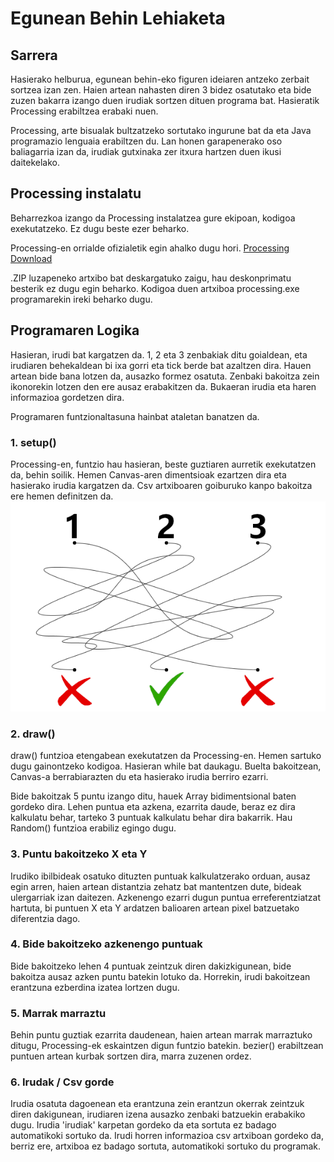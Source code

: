 # Egunean Behin Lehiaketa

## **Sarrera**
Hasierako helburua, egunean behin-eko figuren ideiaren antzeko zerbait sortzea izan zen. Haien artean nahasten diren 3 bidez osatutako eta bide zuzen bakarra izango duen irudiak sortzen dituen programa bat. Hasieratik Processing erabiltzea erabaki nuen.

Processing, arte bisualak bultzatzeko sortutako ingurune bat da eta Java programazio lenguaia erabiltzen du. Lan honen garapenerako oso baliagarria izan da, irudiak gutxinaka zer itxura hartzen duen ikusi daitekelako.

## **Processing instalatu**
Beharrezkoa izango da Processing instalatzea gure ekipoan, kodigoa exekutatzeko. Ez dugu beste ezer beharko.

Processing-en orrialde ofizialetik egin ahalko dugu hori. [Processing Download](https://processing.org/download/)

.ZIP luzapeneko artxibo bat deskargatuko zaigu, hau deskonprimatu besterik ez dugu egin beharko. Kodigoa duen artxiboa processing.exe programarekin ireki beharko dugu.

## **Programaren Logika**
Hasieran, irudi bat kargatzen da. 1, 2 eta 3 zenbakiak ditu goialdean, eta irudiaren behekaldean bi ixa gorri eta tick berde bat azaltzen dira. Hauen artean bide bana lotzen da, ausazko formez osatuta. Zenbaki bakoitza zein ikonorekin lotzen den ere ausaz erabakitzen da. Bukaeran irudia eta haren informazioa gordetzen dira.

Programaren funtzionaltasuna hainbat ataletan banatzen da.

### **1.** setup()
Processing-en, funtzio hau hasieran, beste guztiaren aurretik exekutatzen da, behin soilik. Hemen Canvas-aren dimentsioak ezartzen dira eta hasierako irudia kargatzen da. Csv artxiboaren goiburuko kanpo bakoitza ere hemen definitzen da. ![Adibide irudia](irudiak/bidea_9_3_1_0_7_8_0_2_1.png)

### **2.** draw()
draw() funtzioa etengabean exekutatzen da Processing-en. Hemen sartuko dugu gainontzeko kodigoa. Hasieran while bat daukagu. Buelta bakoitzean, Canvas-a berrabiarazten du eta hasierako irudia berriro ezarri.

Bide bakoitzak 5 puntu izango ditu, hauek Array bidimentsional baten gordeko dira. Lehen puntua eta azkena, ezarrita daude, beraz ez dira kalkulatu behar, tarteko 3 puntuak kalkulatu behar dira bakarrik. Hau Random() funtzioa erabiliz egingo dugu.

### **3.** Puntu bakoitzeko X eta Y
Irudiko ibilbideak osatuko dituzten puntuak kalkulatzerako orduan, ausaz egin arren, haien artean distantzia zehatz bat mantentzen dute, bideak ulergarriak izan daitezen. Azkenengo ezarri dugun puntua erreferentziatzat hartuta, bi puntuen X eta Y ardatzen balioaren artean pixel batzuetako diferentzia dago.

### **4.** Bide bakoitzeko azkenengo puntuak
Bide bakoitzeko lehen 4 puntuak zeintzuk diren dakizkigunean, bide bakoitza ausaz azken puntu batekin lotuko da. Horrekin, irudi bakoitzean erantzuna ezberdina izatea lortzen dugu.

### **5.** Marrak marraztu
Behin puntu guztiak ezarrita daudenean, haien artean marrak marraztuko ditugu, Processing-ek eskaintzen digun funtzio batekin. bezier() erabiltzean puntuen artean kurbak sortzen dira, marra zuzenen ordez.

### **6.** Irudak / Csv gorde
Irudia osatuta dagoenean eta erantzuna zein erantzun okerrak zeintzuk diren dakigunean, irudiaren izena ausazko zenbaki batzuekin erabakiko dugu. Irudia 'irudiak' karpetan gordeko da eta sortuta ez badago automatikoki sortuko da. Irudi horren informazioa csv artxiboan gordeko da, berriz ere, artxiboa ez badago sortuta, automatikoki sortuko du programak.
